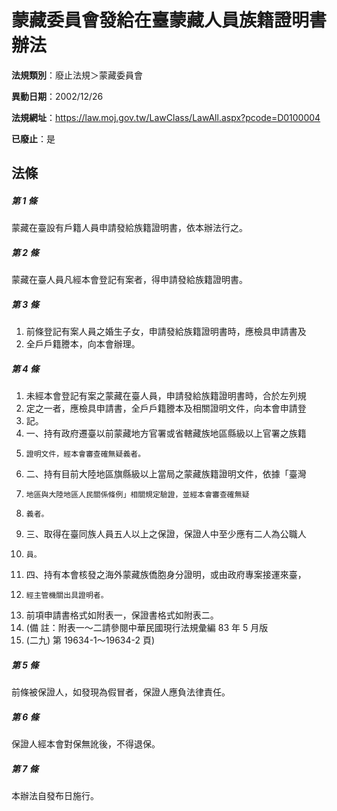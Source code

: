 # 蒙藏委員會發給在臺蒙藏人員族籍證明書辦法

**法規類別**：廢止法規＞蒙藏委員會

**異動日期**：2002/12/26  

**法規網址**：https://law.moj.gov.tw/LawClass/LawAll.aspx?pcode=D0100004

**已廢止**：是



## 法條
##### 第 1 條
蒙藏在臺設有戶籍人員申請發給族籍證明書，依本辦法行之。

##### 第 2 條
蒙藏在臺人員凡經本會登記有案者，得申請發給族籍證明書。

##### 第 3 條
1. 前條登記有案人員之婚生子女，申請發給族籍證明書時，應檢具申請書及
1. 全戶戶籍謄本，向本會辦理。

##### 第 4 條
1. 未經本會登記有案之蒙藏在臺人員，申請發給族籍證明書時，合於左列規
1. 定之一者，應檢具申請書，全戶戶籍謄本及相關證明文件，向本會申請登
1. 記。
1. 一、持有政府遷臺以前蒙藏地方官署或省轄藏族地區縣級以上官署之族籍
1.     證明文件，經本會審查確無疑義者。
1. 二、持有目前大陸地區旗縣級以上當局之蒙藏族籍證明文件，依據「臺灣
1.     地區與大陸地區人民關係條例」相關規定驗證，並經本會審查確無疑
1.     義者。
1. 三、取得在臺同族人員五人以上之保證，保證人中至少應有二人為公職人
1.     員。
1. 四、持有本會核發之海外蒙藏族僑胞身分證明，或由政府專案接運來臺，
1.     經主管機關出具證明者。
1. 前項申請書格式如附表一，保證書格式如附表二。
1.  (備      註：附表一～二請參閱中華民國現行法規彙編 83 年 5 月版
1.    (二九) 第 19634-1～19634-2 頁)

##### 第 5 條
前條被保證人，如發現為假冒者，保證人應負法律責任。

##### 第 6 條
保證人經本會對保無訛後，不得退保。

##### 第 7 條
本辦法自發布日施行。


